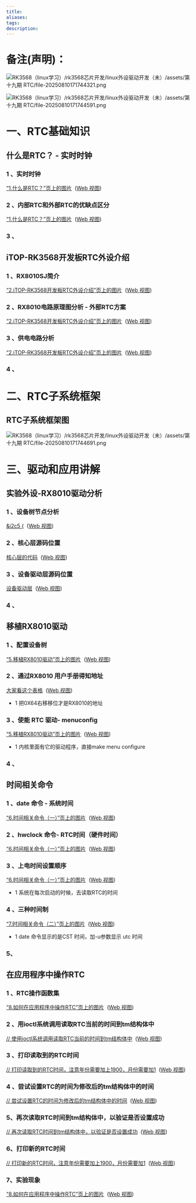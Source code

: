 ```yaml
---
title: 
aliases: 
tags: 
description:
---
```



# 备注(声明)：

![RK3568（linux学习）/rk3568芯片开发/linux外设驱动开发（未）/assets/第十九期 RTC/file-20250810171744321.png](assets/第十九期%20RTC/file-20250810171744321.png)

![RK3568（linux学习）/rk3568芯片开发/linux外设驱动开发（未）/assets/第十九期 RTC/file-20250810171744591.png](assets/第十九期%20RTC/file-20250810171744591.png)

# 一、RTC基础知识

## 什么是RTC？ - 实时时钟
### 1 、实时时钟
[“1.什么是RTC？”页上的图片](onenote:https://d.docs.live.net/52d4b76bb0ffcf51/Documents/\(RK3568\)Linux驱动开发/第十九期_RTC.one#1.什么是RTC？&section-id={DD860315-84C8-44F7-AD7E-6DA067DA8349}&page-id={7E4BABB7-326B-4B12-9A0E-9D05CC7892AB}&object-id={CE34C28C-470F-0282-0827-529618222B3C}&3B)  ([Web 视图](https://onedrive.live.com/view.aspx?resid=52D4B76BB0FFCF51%21se8c325913f784bf694d429e5ee2ab2be&id=documents&wd=target%28%E7%AC%AC%E5%8D%81%E4%B9%9D%E6%9C%9F_RTC.one%7CDD860315-84C8-44F7-AD7E-6DA067DA8349%2F1.%E4%BB%80%E4%B9%88%E6%98%AFRTC%EF%BC%9F%7C7E4BABB7-326B-4B12-9A0E-9D05CC7892AB%2F%29&wdpartid=%7bAF702A8C-55F9-4857-887E-7659DE38774E%7d%7b1%7d&wdsectionfileid=52D4B76BB0FFCF51!s393fa7b359104a4983fb37e47fdff89f))

### 2 、内部RTC和外部RTC的优缺点区分
[“1.什么是RTC？”页上的图片](onenote:https://d.docs.live.net/52d4b76bb0ffcf51/Documents/\(RK3568\)Linux驱动开发/第十九期_RTC.one#1.什么是RTC？&section-id={DD860315-84C8-44F7-AD7E-6DA067DA8349}&page-id={7E4BABB7-326B-4B12-9A0E-9D05CC7892AB}&object-id={CE34C28C-470F-0282-0827-529618222B3C}&4B)  ([Web 视图](https://onedrive.live.com/view.aspx?resid=52D4B76BB0FFCF51%21se8c325913f784bf694d429e5ee2ab2be&id=documents&wd=target%28%E7%AC%AC%E5%8D%81%E4%B9%9D%E6%9C%9F_RTC.one%7CDD860315-84C8-44F7-AD7E-6DA067DA8349%2F1.%E4%BB%80%E4%B9%88%E6%98%AFRTC%EF%BC%9F%7C7E4BABB7-326B-4B12-9A0E-9D05CC7892AB%2F%29&wdpartid=%7bAF702A8C-55F9-4857-887E-7659DE38774E%7d%7b1%7d&wdsectionfileid=52D4B76BB0FFCF51!s393fa7b359104a4983fb37e47fdff89f))

### 3 、




## iTOP-RK3568开发板RTC外设介绍
### 1 、RX8010SJ简介
[“2.iTOP-RK3568开发板RTC外设介绍”页上的图片](onenote:https://d.docs.live.net/52d4b76bb0ffcf51/Documents/\(RK3568\)Linux驱动开发/第十九期_RTC.one#2.iTOP-RK3568开发板RTC外设介绍&section-id={DD860315-84C8-44F7-AD7E-6DA067DA8349}&page-id={B0FF920F-D389-414F-B79C-E7DFFB9BDBAE}&object-id={46CF29C5-427F-0530-35F8-34BF5207A9BA}&14)  ([Web 视图](https://onedrive.live.com/view.aspx?resid=52D4B76BB0FFCF51%21se8c325913f784bf694d429e5ee2ab2be&id=documents&wd=target%28%E7%AC%AC%E5%8D%81%E4%B9%9D%E6%9C%9F_RTC.one%7CDD860315-84C8-44F7-AD7E-6DA067DA8349%2F2.iTOP-RK3568%E5%BC%80%E5%8F%91%E6%9D%BFRTC%E5%A4%96%E8%AE%BE%E4%BB%8B%E7%BB%8D%7CB0FF920F-D389-414F-B79C-E7DFFB9BDBAE%2F%29&wdpartid=%7b30353B25-712E-4552-8109-484330886678%7d%7b1%7d&wdsectionfileid=52D4B76BB0FFCF51!s393fa7b359104a4983fb37e47fdff89f))

### 2 、RX8010电路原理图分析 - 外部RTC方案
[“2.iTOP-RK3568开发板RTC外设介绍”页上的图片](onenote:https://d.docs.live.net/52d4b76bb0ffcf51/Documents/\(RK3568\)Linux驱动开发/第十九期_RTC.one#2.iTOP-RK3568开发板RTC外设介绍&section-id={DD860315-84C8-44F7-AD7E-6DA067DA8349}&page-id={B0FF920F-D389-414F-B79C-E7DFFB9BDBAE}&object-id={46CF29C5-427F-0530-35F8-34BF5207A9BA}&26)  ([Web 视图](https://onedrive.live.com/view.aspx?resid=52D4B76BB0FFCF51%21se8c325913f784bf694d429e5ee2ab2be&id=documents&wd=target%28%E7%AC%AC%E5%8D%81%E4%B9%9D%E6%9C%9F_RTC.one%7CDD860315-84C8-44F7-AD7E-6DA067DA8349%2F2.iTOP-RK3568%E5%BC%80%E5%8F%91%E6%9D%BFRTC%E5%A4%96%E8%AE%BE%E4%BB%8B%E7%BB%8D%7CB0FF920F-D389-414F-B79C-E7DFFB9BDBAE%2F%29&wdpartid=%7b30353B25-712E-4552-8109-484330886678%7d%7b1%7d&wdsectionfileid=52D4B76BB0FFCF51!s393fa7b359104a4983fb37e47fdff89f))

### 3 、供电电路分析
[“2.iTOP-RK3568开发板RTC外设介绍”页上的图片](onenote:https://d.docs.live.net/52d4b76bb0ffcf51/Documents/\(RK3568\)Linux驱动开发/第十九期_RTC.one#2.iTOP-RK3568开发板RTC外设介绍&section-id={DD860315-84C8-44F7-AD7E-6DA067DA8349}&page-id={B0FF920F-D389-414F-B79C-E7DFFB9BDBAE}&object-id={46CF29C5-427F-0530-35F8-34BF5207A9BA}&60)  ([Web 视图](https://onedrive.live.com/view.aspx?resid=52D4B76BB0FFCF51%21se8c325913f784bf694d429e5ee2ab2be&id=documents&wd=target%28%E7%AC%AC%E5%8D%81%E4%B9%9D%E6%9C%9F_RTC.one%7CDD860315-84C8-44F7-AD7E-6DA067DA8349%2F2.iTOP-RK3568%E5%BC%80%E5%8F%91%E6%9D%BFRTC%E5%A4%96%E8%AE%BE%E4%BB%8B%E7%BB%8D%7CB0FF920F-D389-414F-B79C-E7DFFB9BDBAE%2F%29&wdpartid=%7b30353B25-712E-4552-8109-484330886678%7d%7b1%7d&wdsectionfileid=52D4B76BB0FFCF51!s393fa7b359104a4983fb37e47fdff89f))

### 4 、


# 二、RTC子系统框架

## RTC子系统框架图
![RK3568（linux学习）/rk3568芯片开发/linux外设驱动开发（未）/assets/第十九期 RTC/file-20250810171744691.png](assets/第十九期%20RTC/file-20250810171744691.png)



# 三、驱动和应用讲解

## 实验外设-RX8010驱动分析
### 1 、设备树节点分析
[&i2c5 {](onenote:https://d.docs.live.net/52d4b76bb0ffcf51/Documents/\(RK3568\)Linux驱动开发/第十九期_RTC.one#4.实验外设-RX8010驱动分析&section-id={DD860315-84C8-44F7-AD7E-6DA067DA8349}&page-id={67B1567B-404B-41FC-B533-EAEF840E4B9F}&object-id={A9A68BCD-C641-065D-2216-6ABE262F3825}&10)  ([Web 视图](https://onedrive.live.com/view.aspx?resid=52D4B76BB0FFCF51%21se8c325913f784bf694d429e5ee2ab2be&id=documents&wd=target%28%E7%AC%AC%E5%8D%81%E4%B9%9D%E6%9C%9F_RTC.one%7CDD860315-84C8-44F7-AD7E-6DA067DA8349%2F4.%E5%AE%9E%E9%AA%8C%E5%A4%96%E8%AE%BE-RX8010%E9%A9%B1%E5%8A%A8%E5%88%86%E6%9E%90%7C67B1567B-404B-41FC-B533-EAEF840E4B9F%2F%29&wdpartid=%7b5D687567-8D1E-4257-8CBE-351302E2924D%7d%7b1%7d&wdsectionfileid=52D4B76BB0FFCF51!s393fa7b359104a4983fb37e47fdff89f))

### 2 、核心层源码位置
[核心层的代码](onenote:https://d.docs.live.net/52d4b76bb0ffcf51/Documents/\(RK3568\)Linux驱动开发/第十九期_RTC.one#4.实验外设-RX8010驱动分析&section-id={DD860315-84C8-44F7-AD7E-6DA067DA8349}&page-id={67B1567B-404B-41FC-B533-EAEF840E4B9F}&object-id={A9A68BCD-C641-065D-2216-6ABE262F3825}&9A)  ([Web 视图](https://onedrive.live.com/view.aspx?resid=52D4B76BB0FFCF51%21se8c325913f784bf694d429e5ee2ab2be&id=documents&wd=target%28%E7%AC%AC%E5%8D%81%E4%B9%9D%E6%9C%9F_RTC.one%7CDD860315-84C8-44F7-AD7E-6DA067DA8349%2F4.%E5%AE%9E%E9%AA%8C%E5%A4%96%E8%AE%BE-RX8010%E9%A9%B1%E5%8A%A8%E5%88%86%E6%9E%90%7C67B1567B-404B-41FC-B533-EAEF840E4B9F%2F%29&wdpartid=%7b5D687567-8D1E-4257-8CBE-351302E2924D%7d%7b1%7d&wdsectionfileid=52D4B76BB0FFCF51!s393fa7b359104a4983fb37e47fdff89f))

### 3 、设备驱动层源码位置
[设备驱动层](onenote:https://d.docs.live.net/52d4b76bb0ffcf51/Documents/\(RK3568\)Linux驱动开发/第十九期_RTC.one#4.实验外设-RX8010驱动分析&section-id={DD860315-84C8-44F7-AD7E-6DA067DA8349}&page-id={67B1567B-404B-41FC-B533-EAEF840E4B9F}&object-id={A9A68BCD-C641-065D-2216-6ABE262F3825}&AE)  ([Web 视图](https://onedrive.live.com/view.aspx?resid=52D4B76BB0FFCF51%21se8c325913f784bf694d429e5ee2ab2be&id=documents&wd=target%28%E7%AC%AC%E5%8D%81%E4%B9%9D%E6%9C%9F_RTC.one%7CDD860315-84C8-44F7-AD7E-6DA067DA8349%2F4.%E5%AE%9E%E9%AA%8C%E5%A4%96%E8%AE%BE-RX8010%E9%A9%B1%E5%8A%A8%E5%88%86%E6%9E%90%7C67B1567B-404B-41FC-B533-EAEF840E4B9F%2F%29&wdpartid=%7b5D687567-8D1E-4257-8CBE-351302E2924D%7d%7b1%7d&wdsectionfileid=52D4B76BB0FFCF51!s393fa7b359104a4983fb37e47fdff89f))

### 4 、



## 移植RX8010驱动
### 1 、配置设备树
[“5.移植RX8010驱动”页上的图片](onenote:https://d.docs.live.net/52d4b76bb0ffcf51/Documents/\(RK3568\)Linux驱动开发/第十九期_RTC.one#5.移植RX8010驱动&section-id={DD860315-84C8-44F7-AD7E-6DA067DA8349}&page-id={C6854F7C-1A27-4C6D-8477-F365FAE7E2D9}&object-id={C8F9EE7C-7DFD-0081-22BD-7161C83270FB}&14)  ([Web 视图](https://onedrive.live.com/view.aspx?resid=52D4B76BB0FFCF51%21se8c325913f784bf694d429e5ee2ab2be&id=documents&wd=target%28%E7%AC%AC%E5%8D%81%E4%B9%9D%E6%9C%9F_RTC.one%7CDD860315-84C8-44F7-AD7E-6DA067DA8349%2F5.%E7%A7%BB%E6%A4%8DRX8010%E9%A9%B1%E5%8A%A8%7CC6854F7C-1A27-4C6D-8477-F365FAE7E2D9%2F%29&wdpartid=%7b07EED308-246B-4E1B-8077-0444DABC8D9D%7d%7b1%7d&wdsectionfileid=52D4B76BB0FFCF51!s393fa7b359104a4983fb37e47fdff89f))

### 2 、通过RX8010 用户手册得知地址
[大家看这个表格](onenote:https://d.docs.live.net/52d4b76bb0ffcf51/Documents/\(RK3568\)Linux驱动开发/第十九期_RTC.one#5.移植RX8010驱动&section-id={DD860315-84C8-44F7-AD7E-6DA067DA8349}&page-id={C6854F7C-1A27-4C6D-8477-F365FAE7E2D9}&object-id={C8F9EE7C-7DFD-0081-22BD-7161C83270FB}&53)  ([Web 视图](https://onedrive.live.com/view.aspx?resid=52D4B76BB0FFCF51%21se8c325913f784bf694d429e5ee2ab2be&id=documents&wd=target%28%E7%AC%AC%E5%8D%81%E4%B9%9D%E6%9C%9F_RTC.one%7CDD860315-84C8-44F7-AD7E-6DA067DA8349%2F5.%E7%A7%BB%E6%A4%8DRX8010%E9%A9%B1%E5%8A%A8%7CC6854F7C-1A27-4C6D-8477-F365FAE7E2D9%2F%29&wdpartid=%7b07EED308-246B-4E1B-8077-0444DABC8D9D%7d%7b1%7d&wdsectionfileid=52D4B76BB0FFCF51!s393fa7b359104a4983fb37e47fdff89f))


- 1 把0X64右移移位才是RX8010的地址

### 3 、使能 RTC 驱动- menuconfig
[“5.移植RX8010驱动”页上的图片](onenote:https://d.docs.live.net/52d4b76bb0ffcf51/Documents/\(RK3568\)Linux驱动开发/第十九期_RTC.one#5.移植RX8010驱动&section-id={DD860315-84C8-44F7-AD7E-6DA067DA8349}&page-id={C6854F7C-1A27-4C6D-8477-F365FAE7E2D9}&object-id={F17559CD-FD92-06B5-2512-69E069D5BE05}&11)  ([Web 视图](https://onedrive.live.com/view.aspx?resid=52D4B76BB0FFCF51%21se8c325913f784bf694d429e5ee2ab2be&id=documents&wd=target%28%E7%AC%AC%E5%8D%81%E4%B9%9D%E6%9C%9F_RTC.one%7CDD860315-84C8-44F7-AD7E-6DA067DA8349%2F5.%E7%A7%BB%E6%A4%8DRX8010%E9%A9%B1%E5%8A%A8%7CC6854F7C-1A27-4C6D-8477-F365FAE7E2D9%2F%29&wdpartid=%7b07EED308-246B-4E1B-8077-0444DABC8D9D%7d%7b1%7d&wdsectionfileid=52D4B76BB0FFCF51!s393fa7b359104a4983fb37e47fdff89f))

- 1 内核里面有它的驱动程序，直接make menu configure

### 4 、

## 时间相关命令
### 1 、date 命令 - 系统时间
[“6.时间相关命令（一）”页上的图片](onenote:https://d.docs.live.net/52d4b76bb0ffcf51/Documents/\(RK3568\)Linux驱动开发/第十九期_RTC.one#6.时间相关命令（一）&section-id={DD860315-84C8-44F7-AD7E-6DA067DA8349}&page-id={232E4A47-B645-4EC6-8342-172FEDAF7A0F}&object-id={91E4E589-7249-06C5-23D0-908D3DF3020D}&35)  ([Web 视图](https://onedrive.live.com/view.aspx?resid=52D4B76BB0FFCF51%21se8c325913f784bf694d429e5ee2ab2be&id=documents&wd=target%28%E7%AC%AC%E5%8D%81%E4%B9%9D%E6%9C%9F_RTC.one%7CDD860315-84C8-44F7-AD7E-6DA067DA8349%2F6.%E6%97%B6%E9%97%B4%E7%9B%B8%E5%85%B3%E5%91%BD%E4%BB%A4%EF%BC%88%E4%B8%80%EF%BC%89%7C232E4A47-B645-4EC6-8342-172FEDAF7A0F%2F%29&wdpartid=%7bB01A9C6E-0F77-4010-9BAB-98F5404A9CCD%7d%7b1%7d&wdsectionfileid=52D4B76BB0FFCF51!s393fa7b359104a4983fb37e47fdff89f))

### 2 、hwclock 命令-  RTC时间（硬件时间）
[“6.时间相关命令（一）”页上的图片](onenote:https://d.docs.live.net/52d4b76bb0ffcf51/Documents/\(RK3568\)Linux驱动开发/第十九期_RTC.one#6.时间相关命令（一）&section-id={DD860315-84C8-44F7-AD7E-6DA067DA8349}&page-id={232E4A47-B645-4EC6-8342-172FEDAF7A0F}&object-id={91E4E589-7249-06C5-23D0-908D3DF3020D}&5C)  ([Web 视图](https://onedrive.live.com/view.aspx?resid=52D4B76BB0FFCF51%21se8c325913f784bf694d429e5ee2ab2be&id=documents&wd=target%28%E7%AC%AC%E5%8D%81%E4%B9%9D%E6%9C%9F_RTC.one%7CDD860315-84C8-44F7-AD7E-6DA067DA8349%2F6.%E6%97%B6%E9%97%B4%E7%9B%B8%E5%85%B3%E5%91%BD%E4%BB%A4%EF%BC%88%E4%B8%80%EF%BC%89%7C232E4A47-B645-4EC6-8342-172FEDAF7A0F%2F%29&wdpartid=%7bB01A9C6E-0F77-4010-9BAB-98F5404A9CCD%7d%7b1%7d&wdsectionfileid=52D4B76BB0FFCF51!s393fa7b359104a4983fb37e47fdff89f))

### 3 、上电时间设置顺序
[“6.时间相关命令（一）”页上的图片](onenote:https://d.docs.live.net/52d4b76bb0ffcf51/Documents/\(RK3568\)Linux驱动开发/第十九期_RTC.one#6.时间相关命令（一）&section-id={DD860315-84C8-44F7-AD7E-6DA067DA8349}&page-id={232E4A47-B645-4EC6-8342-172FEDAF7A0F}&object-id={91E4E589-7249-06C5-23D0-908D3DF3020D}&7D)  ([Web 视图](https://onedrive.live.com/view.aspx?resid=52D4B76BB0FFCF51%21se8c325913f784bf694d429e5ee2ab2be&id=documents&wd=target%28%E7%AC%AC%E5%8D%81%E4%B9%9D%E6%9C%9F_RTC.one%7CDD860315-84C8-44F7-AD7E-6DA067DA8349%2F6.%E6%97%B6%E9%97%B4%E7%9B%B8%E5%85%B3%E5%91%BD%E4%BB%A4%EF%BC%88%E4%B8%80%EF%BC%89%7C232E4A47-B645-4EC6-8342-172FEDAF7A0F%2F%29&wdpartid=%7bB01A9C6E-0F77-4010-9BAB-98F5404A9CCD%7d%7b1%7d&wdsectionfileid=52D4B76BB0FFCF51!s393fa7b359104a4983fb37e47fdff89f))

- 1 系统在每次启动的时候，去读取RTC的时间

### 4 、三种时间制
[“7.时间相关命令（二）”页上的图片](onenote:https://d.docs.live.net/52d4b76bb0ffcf51/Documents/\(RK3568\)Linux驱动开发/第十九期_RTC.one#7.时间相关命令（二）&section-id={DD860315-84C8-44F7-AD7E-6DA067DA8349}&page-id={2FDF7B27-C3DC-4FC1-914D-CCF83A968897}&object-id={587586CC-F3E3-030A-178E-931204B78E20}&14)  ([Web 视图](https://onedrive.live.com/view.aspx?resid=52D4B76BB0FFCF51%21se8c325913f784bf694d429e5ee2ab2be&id=documents&wd=target%28%E7%AC%AC%E5%8D%81%E4%B9%9D%E6%9C%9F_RTC.one%7CDD860315-84C8-44F7-AD7E-6DA067DA8349%2F7.%E6%97%B6%E9%97%B4%E7%9B%B8%E5%85%B3%E5%91%BD%E4%BB%A4%EF%BC%88%E4%BA%8C%EF%BC%89%7C2FDF7B27-C3DC-4FC1-914D-CCF83A968897%2F%29&wdpartid=%7b8CE26F47-0508-4E66-851B-C5FF8FC33BCC%7d%7b1%7d&wdsectionfileid=52D4B76BB0FFCF51!s393fa7b359104a4983fb37e47fdff89f))

- 1 date 命令显示的是CST 时间，加-u参数显示 utc 时间

### 5、

## 在应用程序中操作RTC
### 1 、RTC操作函数集
[“8.如何在应用程序中操作RTC”页上的图片](onenote:https://d.docs.live.net/52d4b76bb0ffcf51/Documents/\(RK3568\)Linux驱动开发/第十九期_RTC.one#8.如何在应用程序中操作RTC&section-id={DD860315-84C8-44F7-AD7E-6DA067DA8349}&page-id={DE46173A-04B4-4A6F-AFE5-0C482FC15D0D}&object-id={581A72D5-6DDE-0C15-084A-292804DDCEEA}&14)  ([Web 视图](https://onedrive.live.com/view.aspx?resid=52D4B76BB0FFCF51%21se8c325913f784bf694d429e5ee2ab2be&id=documents&wd=target%28%E7%AC%AC%E5%8D%81%E4%B9%9D%E6%9C%9F_RTC.one%7CDD860315-84C8-44F7-AD7E-6DA067DA8349%2F8.%E5%A6%82%E4%BD%95%E5%9C%A8%E5%BA%94%E7%94%A8%E7%A8%8B%E5%BA%8F%E4%B8%AD%E6%93%8D%E4%BD%9CRTC%7CDE46173A-04B4-4A6F-AFE5-0C482FC15D0D%2F%29&wdpartid=%7b34D221E2-5E3C-474D-93D4-1F64B06372C0%7d%7b1%7d&wdsectionfileid=52D4B76BB0FFCF51!s393fa7b359104a4983fb37e47fdff89f))

### 2 、用ioctl系统调用读取RTC当前的时间到tm结构体中
[// 使用ioctl系统调用读取RTC当前的时间到tm结构体中](onenote:https://d.docs.live.net/52d4b76bb0ffcf51/Documents/\(RK3568\)Linux驱动开发/第十九期_RTC.one#8.如何在应用程序中操作RTC&section-id={DD860315-84C8-44F7-AD7E-6DA067DA8349}&page-id={DE46173A-04B4-4A6F-AFE5-0C482FC15D0D}&object-id={F4486A92-DD58-0B34-0238-57D96FE184C5}&49)  ([Web 视图](https://onedrive.live.com/view.aspx?resid=52D4B76BB0FFCF51%21se8c325913f784bf694d429e5ee2ab2be&id=documents&wd=target%28%E7%AC%AC%E5%8D%81%E4%B9%9D%E6%9C%9F_RTC.one%7CDD860315-84C8-44F7-AD7E-6DA067DA8349%2F8.%E5%A6%82%E4%BD%95%E5%9C%A8%E5%BA%94%E7%94%A8%E7%A8%8B%E5%BA%8F%E4%B8%AD%E6%93%8D%E4%BD%9CRTC%7CDE46173A-04B4-4A6F-AFE5-0C482FC15D0D%2F%29&wdpartid=%7b34D221E2-5E3C-474D-93D4-1F64B06372C0%7d%7b1%7d&wdsectionfileid=52D4B76BB0FFCF51!s393fa7b359104a4983fb37e47fdff89f))

### 3 、打印读取到的RTC时间
[// 打印读取到的RTC时间，注意年份需要加上1900，月份需要加1](onenote:https://d.docs.live.net/52d4b76bb0ffcf51/Documents/\(RK3568\)Linux驱动开发/第十九期_RTC.one#8.如何在应用程序中操作RTC&section-id={DD860315-84C8-44F7-AD7E-6DA067DA8349}&page-id={DE46173A-04B4-4A6F-AFE5-0C482FC15D0D}&object-id={F4486A92-DD58-0B34-0238-57D96FE184C5}&55)  ([Web 视图](https://onedrive.live.com/view.aspx?resid=52D4B76BB0FFCF51%21se8c325913f784bf694d429e5ee2ab2be&id=documents&wd=target%28%E7%AC%AC%E5%8D%81%E4%B9%9D%E6%9C%9F_RTC.one%7CDD860315-84C8-44F7-AD7E-6DA067DA8349%2F8.%E5%A6%82%E4%BD%95%E5%9C%A8%E5%BA%94%E7%94%A8%E7%A8%8B%E5%BA%8F%E4%B8%AD%E6%93%8D%E4%BD%9CRTC%7CDE46173A-04B4-4A6F-AFE5-0C482FC15D0D%2F%29&wdpartid=%7b34D221E2-5E3C-474D-93D4-1F64B06372C0%7d%7b1%7d&wdsectionfileid=52D4B76BB0FFCF51!s393fa7b359104a4983fb37e47fdff89f))

### 4 、尝试设置RTC的时间为修改后的tm结构体中的时间
[// 尝试设置RTC的时间为修改后的tm结构体中的时间](onenote:https://d.docs.live.net/52d4b76bb0ffcf51/Documents/\(RK3568\)Linux驱动开发/第十九期_RTC.one#8.如何在应用程序中操作RTC&section-id={DD860315-84C8-44F7-AD7E-6DA067DA8349}&page-id={DE46173A-04B4-4A6F-AFE5-0C482FC15D0D}&object-id={F4486A92-DD58-0B34-0238-57D96FE184C5}&61)  ([Web 视图](https://onedrive.live.com/view.aspx?resid=52D4B76BB0FFCF51%21se8c325913f784bf694d429e5ee2ab2be&id=documents&wd=target%28%E7%AC%AC%E5%8D%81%E4%B9%9D%E6%9C%9F_RTC.one%7CDD860315-84C8-44F7-AD7E-6DA067DA8349%2F8.%E5%A6%82%E4%BD%95%E5%9C%A8%E5%BA%94%E7%94%A8%E7%A8%8B%E5%BA%8F%E4%B8%AD%E6%93%8D%E4%BD%9CRTC%7CDE46173A-04B4-4A6F-AFE5-0C482FC15D0D%2F%29&wdpartid=%7b34D221E2-5E3C-474D-93D4-1F64B06372C0%7d%7b1%7d&wdsectionfileid=52D4B76BB0FFCF51!s393fa7b359104a4983fb37e47fdff89f))

### 5、再次读取RTC时间到tm结构体中，以验证是否设置成功
[// 再次读取RTC时间到tm结构体中，以验证是否设置成功](onenote:https://d.docs.live.net/52d4b76bb0ffcf51/Documents/\(RK3568\)Linux驱动开发/第十九期_RTC.one#8.如何在应用程序中操作RTC&section-id={DD860315-84C8-44F7-AD7E-6DA067DA8349}&page-id={DE46173A-04B4-4A6F-AFE5-0C482FC15D0D}&object-id={F4486A92-DD58-0B34-0238-57D96FE184C5}&6D)  ([Web 视图](https://onedrive.live.com/view.aspx?resid=52D4B76BB0FFCF51%21se8c325913f784bf694d429e5ee2ab2be&id=documents&wd=target%28%E7%AC%AC%E5%8D%81%E4%B9%9D%E6%9C%9F_RTC.one%7CDD860315-84C8-44F7-AD7E-6DA067DA8349%2F8.%E5%A6%82%E4%BD%95%E5%9C%A8%E5%BA%94%E7%94%A8%E7%A8%8B%E5%BA%8F%E4%B8%AD%E6%93%8D%E4%BD%9CRTC%7CDE46173A-04B4-4A6F-AFE5-0C482FC15D0D%2F%29&wdpartid=%7b34D221E2-5E3C-474D-93D4-1F64B06372C0%7d%7b1%7d&wdsectionfileid=52D4B76BB0FFCF51!s393fa7b359104a4983fb37e47fdff89f))

### 6、打印新的RTC时间
[// 打印新的RTC时间，注意年份需要加上1900，月份需要加1](onenote:https://d.docs.live.net/52d4b76bb0ffcf51/Documents/\(RK3568\)Linux驱动开发/第十九期_RTC.one#8.如何在应用程序中操作RTC&section-id={DD860315-84C8-44F7-AD7E-6DA067DA8349}&page-id={DE46173A-04B4-4A6F-AFE5-0C482FC15D0D}&object-id={F4486A92-DD58-0B34-0238-57D96FE184C5}&79)  ([Web 视图](https://onedrive.live.com/view.aspx?resid=52D4B76BB0FFCF51%21se8c325913f784bf694d429e5ee2ab2be&id=documents&wd=target%28%E7%AC%AC%E5%8D%81%E4%B9%9D%E6%9C%9F_RTC.one%7CDD860315-84C8-44F7-AD7E-6DA067DA8349%2F8.%E5%A6%82%E4%BD%95%E5%9C%A8%E5%BA%94%E7%94%A8%E7%A8%8B%E5%BA%8F%E4%B8%AD%E6%93%8D%E4%BD%9CRTC%7CDE46173A-04B4-4A6F-AFE5-0C482FC15D0D%2F%29&wdpartid=%7b34D221E2-5E3C-474D-93D4-1F64B06372C0%7d%7b1%7d&wdsectionfileid=52D4B76BB0FFCF51!s393fa7b359104a4983fb37e47fdff89f))

### 7、实验现象
[“8.如何在应用程序中操作RTC”页上的图片](onenote:https://d.docs.live.net/52d4b76bb0ffcf51/Documents/\(RK3568\)Linux驱动开发/第十九期_RTC.one#8.如何在应用程序中操作RTC&section-id={DD860315-84C8-44F7-AD7E-6DA067DA8349}&page-id={DE46173A-04B4-4A6F-AFE5-0C482FC15D0D}&object-id={7FF62952-E501-0ABE-1D6C-B3F7BA305968}&1B)  ([Web 视图](https://onedrive.live.com/view.aspx?resid=52D4B76BB0FFCF51%21se8c325913f784bf694d429e5ee2ab2be&id=documents&wd=target%28%E7%AC%AC%E5%8D%81%E4%B9%9D%E6%9C%9F_RTC.one%7CDD860315-84C8-44F7-AD7E-6DA067DA8349%2F8.%E5%A6%82%E4%BD%95%E5%9C%A8%E5%BA%94%E7%94%A8%E7%A8%8B%E5%BA%8F%E4%B8%AD%E6%93%8D%E4%BD%9CRTC%7CDE46173A-04B4-4A6F-AFE5-0C482FC15D0D%2F%29&wdpartid=%7b34D221E2-5E3C-474D-93D4-1F64B06372C0%7d%7b1%7d&wdsectionfileid=52D4B76BB0FFCF51!s393fa7b359104a4983fb37e47fdff89f))

